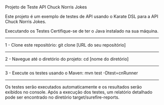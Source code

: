 
Projeto de Teste API Chuck Norris Jokes

Este projeto é um exemplo de testes de API usando o Karate DSL para a API Chuck Norris Jokes.

Executando os Testes
Certifique-se de ter o Java instalado na sua máquina.

----------------------------------------

1 - Clone este repositório:
git clone [URL do seu repositório]

----------------------------------------

2 - Navegue até o diretório do projeto:
cd [nome do diretório]

----------------------------------------

3 - Execute os testes usando o Maven:
mvn test -Dtest=cnRunner

----------------------------------------

Os testes serão executados automaticamente e os resultados serão exibidos no console.
Após a execução dos testes, um relatório detalhado pode ser encontrado no diretório target/surefire-reports.
